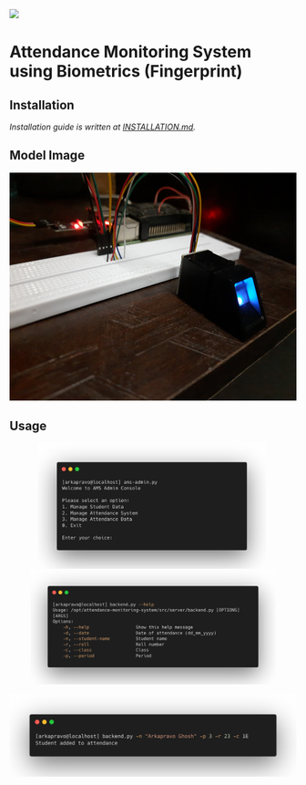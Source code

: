 ![](https://img.shields.io/badge/Work%20In%20Progress-informational)
# Attendance Monitoring System using Biometrics (Fingerprint)
## Installation

*Installation guide is written at [INSTALLATION.md](docs/INSTALLATION.md).*

## Model Image
<div align=center>
<img height=400
 src="docs/images/model.jpg">
</div>

## Usage
<div align=center>
<img align=center width=400 src="docs/images/ams-admin.png">&nbsp;
<img align=center width=430 src="docs/images/help.png">
</div>&nbsp;
<div align=center>
<img width=800
 src="docs/images/example.png">
</div>
